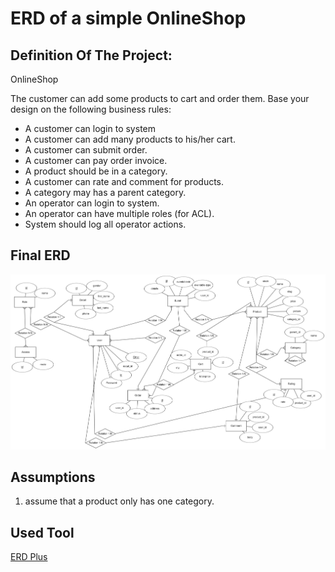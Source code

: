 # ERD of a simple OnlineShop


## Definition Of The Project:

OnlineShop

The customer can add some products to cart and order them. Base your design on the following business rules: 

* A customer can login to system
* A customer can add many products to his/her cart. 
* A customer can submit order. 
* A customer can pay order invoice. 
* A product should be in a category.
* A customer can rate and comment for products.
* A category may has a parent category.
* An operator can login to system.
* An operator can have multiple roles (for ACL).
* System should log all operator actions.


## Final ERD 

![ERD](/erd.png)

## Assumptions

1. assume that a product only has one category.

## Used Tool

[ERD Plus](https://erdplus.com)

